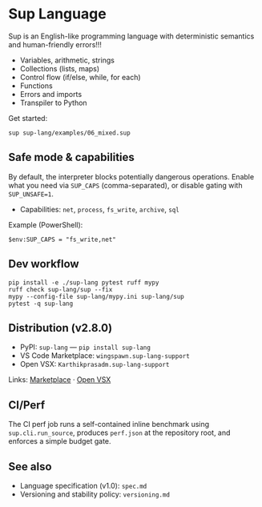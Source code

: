 Sup Language
============

Sup is an English-like programming language with deterministic semantics and human-friendly errors!!!

- Variables, arithmetic, strings
- Collections (lists, maps)
- Control flow (if/else, while, for each)
- Functions
- Errors and imports
- Transpiler to Python

Get started:
```
sup sup-lang/examples/06_mixed.sup
```

Safe mode & capabilities
------------------------

By default, the interpreter blocks potentially dangerous operations. Enable what you need via `SUP_CAPS` (comma-separated), or disable gating with `SUP_UNSAFE=1`.

- Capabilities: `net`, `process`, `fs_write`, `archive`, `sql`

Example (PowerShell):
```
$env:SUP_CAPS = "fs_write,net"
```

Dev workflow
------------

```
pip install -e ./sup-lang pytest ruff mypy
ruff check sup-lang/sup --fix
mypy --config-file sup-lang/mypy.ini sup-lang/sup
pytest -q sup-lang
```

Distribution (v2.8.0)
---------------------

- PyPI: `sup-lang` — `pip install sup-lang`
- VS Code Marketplace: `wingspawn.sup-lang-support`
- Open VSX: `Karthikprasadm.sup-lang-support`

Links: [Marketplace](https://marketplace.visualstudio.com/items?itemName=wingspawn.sup-lang-support) · [Open VSX](https://open-vsx.org/extension/Karthikprasadm/sup-lang-support)

CI/Perf
-------

The CI perf job runs a self-contained inline benchmark using `sup.cli.run_source`, produces `perf.json` at the repository root, and enforces a simple budget gate.


See also
--------

- Language specification (v1.0): `spec.md`
- Versioning and stability policy: `versioning.md`

